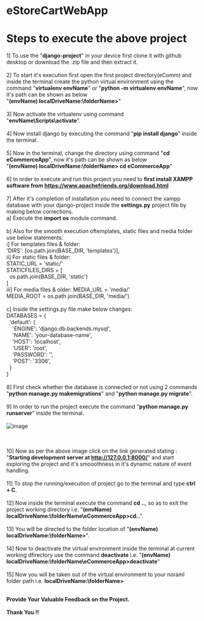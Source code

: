 # eStoreCartWebApp

# Steps to execute the above project

1] To use the "**django-project**" in your device first clone it with github desktop or download the .zip file and then extract it.
<br><br>
2] To start it's execution first open the first project directory(eComm) and inside the terminal create the python virtual environment using the command "**virtualenv envName**" or "**python -m virtualenv envName**", now it's path can be shown as below <br>
"**(envName) localDriveName:\folderName>**"
<br><br>
3] Now activate the virtualenv using command "**envName\Scripts\activate**".
<br><br>
4] Now install django by executing the command "**pip install django**" inside the terminal.
<br><br>
5] Now in the terminal, change the directory using command "**cd eCommerceApp**", now it's path can be shown as below <br>
"**(envName) localDriveName:\folderName> cd eCommerceApp**"
<br><br>
6] In order to execute and run this project you need to **first install XAMPP software from https://www.apachefriends.org/download.html**
<br><br>
7] After it's completion of installation you need to connect the xampp database with your django-project inside the **settings.py** project file by making below corrections.<br>
a] Execute the **import os** module command. <br><br>
b] Also for the smooth execution oftemplates, static files and media folder use below statements: <br>
i] For templates files & folder: <br>
'DIRS': [os.path.join(BASE_DIR, 'templates')],<br>
ii] For static files & folder: <br>
STATIC_URL = 'static/'<br>
STATICFILES_DIRS = [<br>
&nbsp;&nbsp;os.path.join(BASE_DIR, 'static')<br>
]<br>
iii] For media files & older:
MEDIA_URL = 'media/'<br>
MEDIA_ROOT = os.path.join(BASE_DIR, 'media/')<br><br>
c] Inside the settings.py file make below changes: <br>
DATABASES = {<br>
&nbsp;&nbsp;'default': {<br>
&nbsp;&nbsp;&nbsp;&nbsp;'ENGINE': 'django.db.backends.mysql',<br>
&nbsp;&nbsp;&nbsp;&nbsp;'NAME': 'your-database-name',<br>
&nbsp;&nbsp;&nbsp;&nbsp;'HOST': 'localhost',<br>
&nbsp;&nbsp;&nbsp;&nbsp;'USER': 'root',<br>
&nbsp;&nbsp;&nbsp;&nbsp;'PASSWORD': '',<br>
&nbsp;&nbsp;&nbsp;&nbsp;'POST': '3306',<br>
&nbsp;&nbsp;}<br>
}<br><br>
8] First check whether the database is connected or not using 2 commands "**python manage.py makemigrations**" and "**python manage.py migrate**".
<br><br>
9] In order to run the project execute the command "**python manage.py runserver**" inside the terminal. 
<br><br>
![image](https://github.com/SiddheshP1996/eStoreCartWebApp/assets/67057053/9ed3604c-436a-47f5-831f-dbecee5a6435)

<br><br>
10] Now as per the above image click on the link generated stating : "**Starting development server at http://127.0.0.1:8000/**" and start exploring the project and it's smooothness in it's dynamic nature of event handling.
<br><br>
11] To stop the running/execution of project go to the terminal and type **ctrl + C**.
<br><br>
12] Now inside the terminal execute the command **cd ..**, so as to exit the project working directory i.e. "**(envName) localDriveName:\folderName\eCommerceApp>cd..**".
<br><br>
13] You will be directed to the folder location of "**(envName) localDriveName:\folderName>**".
<br><br>
14] Now to deactivate the virtual environment inside the terminal at current working dfirectory use the command **deactivate** i.e. "**(envName) localDriveName:\folderName\eCommerceApp>deactivate**"
<br><br>
15] Now you will be taken out of the virtual environment to your noraml folder path i.e. **localDriveName:\folderName>**
<br><br>

**Provide Your Valuable Feedback on the Project.**
<br><br>
**Thank You !!**
<br><br>
